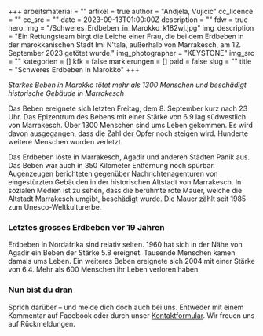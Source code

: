 +++
arbeitsmaterial = ""
artikel = true
author = "Andjela, Vujicic"
cc_licence = ""
cc_src = ""
date = 2023-09-13T01:00:00Z
description = ""
fdw = true
hero_img = "/Schweres_Erdbeben_in_Marokko_k182wj.jpg"
img_description = "Ein Rettungsteam birgt die Leiche einer Frau, die bei dem Erdbeben in der marokkanischen Stadt Imi N'tala, außerhalb von Marrakesch, am 12. September 2023 getötet wurde."
img_photographer = "KEYSTONE"
img_src = ""
kategorien = []
kfk = false
markierungen = []
paid = false
slug = ""
title = "Schweres Erdbeben in Marokko"
+++

_Starkes Beben in Marokko tötet mehr als 1300 Menschen und beschädigt historische Gebäude in Marrakesch_

Das Beben ereignete sich letzten Freitag, dem 8. September kurz nach 23 Uhr. Das Epizentrum des Bebens mit einer Stärke von 6.9 lag südwestlich von Marrakesch. Über 1300 Menschen sind ums Leben gekommen. Es wird davon ausgegangen, dass die Zahl der Opfer noch steigen wird. Hunderte weitere Menschen wurden verletzt.

Das Erdbeben löste in Marrakesch, Agadir und anderen Städten Panik aus. Das Beben war auch in 350 Kilometer Entfernung noch spürbar. Augenzeugen berichteten gegenüber Nachrichtenagenturen von eingestürzten Gebäuden in der historischen Altstadt von Marrakesch. In sozialen Medien ist zu sehen, dass die berühmte rote Mauer, welche die Altstadt Marrakesch umgibt, beschädigt wurde. Die Mauer zählt seit 1985 zum Unesco-Weltkulturerbe.

### Letztes grosses Erdbeben vor 19 Jahren

Erdbeben in Nordafrika sind relativ selten. 1960 hat sich in der Nähe von Agadir ein Beben der Stärke 5.8 ereignet. Tausende Menschen kamen damals ums Leben. Ein weiteres Beben ereignete sich 2004 mit einer Stärke von 6.4. Mehr als 600 Menschen ihr Leben verloren haben.

### Nun bist du dran

Sprich darüber – und melde dich doch auch bei uns. Entweder mit einem Kommentar auf Facebook oder durch unser [Kontaktformular](https://www.chinderzytig.ch/kontakt/). Wir freuen uns auf Rückmeldungen.
